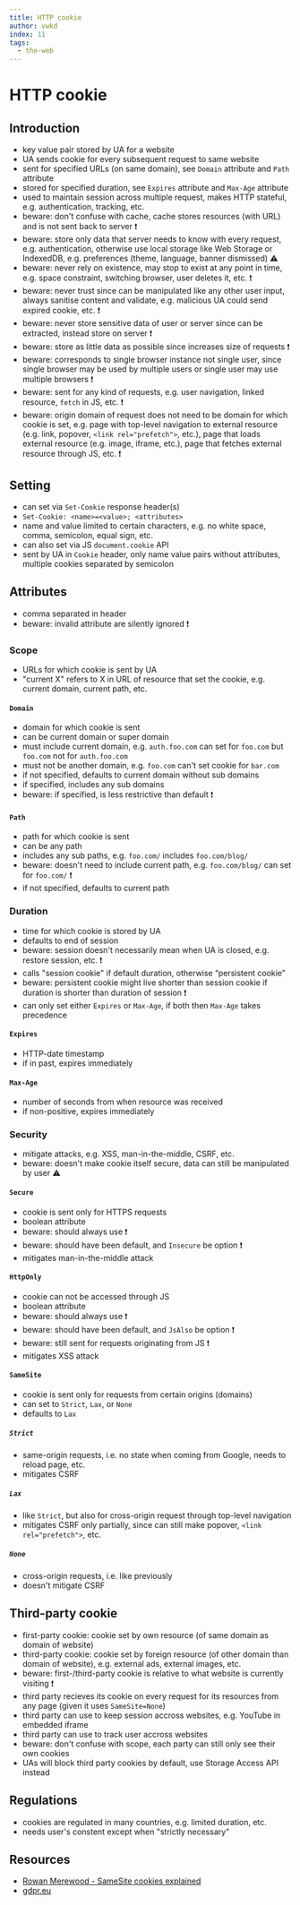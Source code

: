 ```yaml
---
title: HTTP cookie
author: vwkd
index: 11
tags:
  - the-web
---
```

# HTTP cookie



## Introduction

- key value pair stored by UA for a website
- UA sends cookie for every subsequent request to same website
- sent for specified URLs (on same domain), see `Domain` attribute and `Path` attribute
- stored for specified duration, see `Expires` attribute and `Max-Age` attribute
- used to maintain session across multiple request, makes HTTP stateful, e.g. authentication, tracking, etc.
- beware: don't confuse with cache, cache stores resources (with URL) and is not sent back to server ❗️
- beware: store only data that server needs to know with every request, e.g. authentication, otherwise use local storage like Web Storage or IndexedDB, e.g. preferences (theme, language, banner dismissed) ⚠️
- beware: never rely on existence, may stop to exist at any point in time, e.g. space constraint, switching browser, user deletes it, etc. ❗️
- beware: never trust since can be manipulated like any other user input, always sanitise content and validate, e.g. malicious UA could send expired cookie, etc. ❗️
- beware: never store sensitive data of user or server since can be extracted, instead store on server ❗️
- beware: store as little data as possible since increases size of requests ❗️
- beware: corresponds to single browser instance not single user, since single browser may be used by multiple users or single user may use multiple browsers ❗️
- beware: sent for any kind of requests, e.g. user navigation, linked resource, `fetch` in JS, etc. ❗️
- beware: origin domain of request does not need to be domain for which cookie is set, e.g. page with top-level navigation to external resource (e.g. link, popover, `<link rel="prefetch">`, etc.), page that loads external resource (e.g. image, iframe, etc.), page that fetches external resource through JS, etc. ❗️



## Setting

- can set via `Set-Cookie` response header(s)
- `Set-Cookie: <name>=<value>; <attributes>`
- name and value limited to certain characters, e.g. no white space, comma, semicolon, equal sign, etc.
- can also set via JS `document.cookie` API
- sent by UA in `Cookie` header, only name value pairs without attributes, multiple cookies separated by semicolon



## Attributes

- comma separated in header
- beware: invalid attribute are silently ignored ❗️

### Scope

- URLs for which cookie is sent by UA
- "current X" refers to X in URL of resource that set the cookie, e.g. current domain, current path, etc.

#### `Domain`

- domain for which cookie is sent
- can be current domain or super domain
- must include current domain, e.g. `auth.foo.com` can set for `foo.com` but `foo.com` not for `auth.foo.com`
- must not be another domain, e.g. `foo.com` can't set cookie for `bar.com`
- if not specified, defaults to current domain without sub domains
- if specified, includes any sub domains
- beware: if specified, is less restrictive than default ❗️

#### `Path`

- path for which cookie is sent
- can be any path
- includes any sub paths, e.g. `foo.com/` includes `foo.com/blog/`
- beware: doesn't need to include current path, e.g. `foo.com/blog/` can set for `foo.com/` ❗️
- if not specified, defaults to current path

### Duration

- time for which cookie is stored by UA
- defaults to end of session
- beware: session doesn't necessarily mean when UA is closed, e.g. restore session, etc. ❗️
- calls "session cookie" if default duration, otherwise “persistent cookie”
- beware: persistent cookie might live shorter than session cookie if duration is shorter than duration of session ❗️
- can only set either `Expires` or `Max-Age`, if both then `Max-Age` takes precedence

#### `Expires`

- HTTP-date timestamp
- if in past, expires immediately

#### `Max-Age`

- number of seconds from when resource was received
- if non-positive, expires immediately

### Security

- mitigate attacks, e.g. XSS, man-in-the-middle, CSRF, etc.
- beware: doesn't make cookie itself secure, data can still be manipulated by user ⚠️

#### `Secure`

- cookie is sent only for HTTPS requests
- boolean attribute
- beware: should always use ❗️
- beware: should have been default, and `Insecure` be option ❗️
- mitigates man-in-the-middle attack

#### `HttpOnly`

- cookie can not be accessed through JS
- boolean attribute
- beware: should always use ❗️
- beware: should have been default, and `JsAlso` be option ❗️
- beware: still sent for requests originating from JS ❗️
- mitigates XSS attack

#### `SameSite`

- cookie is sent only for requests from certain origins (domains)
- can set to `Strict`, `Lax`, or `None`
- defaults to `Lax`

##### `Strict`

- same-origin requests, i.e. no state when coming from Google, needs to reload page, etc.
- mitigates CSRF

##### `Lax`

- like `Strict`, but also for cross-origin request through top-level navigation
- mitigates CSRF only partially, since can still make popover, `<link rel="prefetch">`, etc.

##### `None`

- cross-origin requests, i.e. like previously
- doesn't mitigate CSRF



## Third-party cookie

- first-party cookie: cookie set by own resource (of same domain as domain of website)
- third-party cookie: cookie set by foreign resource (of other domain than domain of website), e.g. external ads, external images, etc.
- beware: first-/third-party cookie is relative to what website is currently visiting ❗️
- third party recieves its cookie on every request for its resources from any page (given it uses `SameSite=None`)
- third party can use to keep session accross websites, e.g. YouTube in embedded iframe
- third party can use to track user accross websites
- beware: don't confuse with scope, each party can still only see their own cookies
- UAs will block third party cookies by default, use Storage Access API instead



## Regulations

- cookies are regulated in many countries, e.g. limited duration, etc.
- needs user's constent except when "strictly necessary"



## Resources

- [Rowan Merewood - SameSite cookies explained](https://web.dev/samesite-cookies-explained/)
- [gdpr.eu](https://gdpr.eu/cookies/)